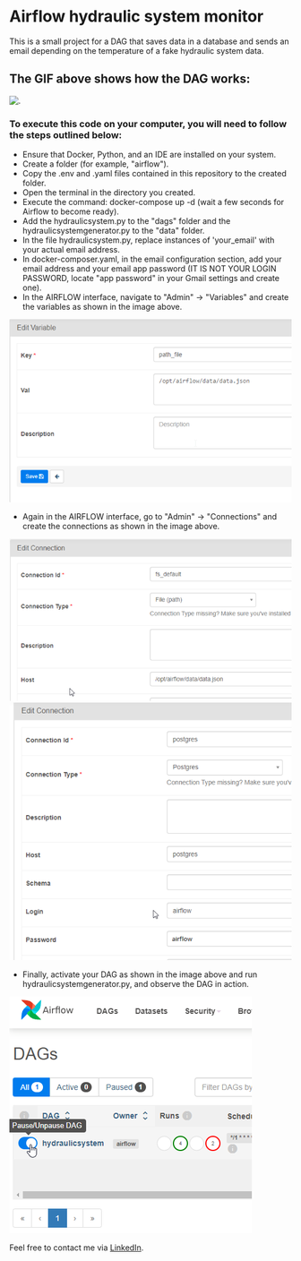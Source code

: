 # Airflow hydraulic system monitor

This is a small project for a DAG that saves data in a database and sends an email depending on the temperature of a fake hydraulic system data.

## The GIF above shows how the DAG works:
![.](https://github.com/ThiagoRMFagundes/airflow_hydraulic_system_monitor/blob/main/readme_files/gif.gif)


### To execute this code on your computer, you will need to follow the steps outlined below:
* Ensure that Docker, Python, and an IDE are installed on your system.
* Create a folder (for example, "airflow").
* Copy the .env and .yaml files contained in this repository to the created folder.
* Open the terminal in the directory you created.
* Execute the command: docker-compose up -d (wait a few seconds for Airflow to become ready).
* Add the hydraulicsystem.py to the "dags" folder and the hydraulicsystemgenerator.py to the "data" folder.
* In the file hydraulicsystem.py, replace instances of 'your_email' with your actual email address.
* In docker-composer.yaml, in the email configuration section, add your email address and your email app password (IT IS NOT YOUR LOGIN PASSWORD, locate "app password" in your Gmail settings and create one).
* In the AIRFLOW interface, navigate to "Admin" -> "Variables" and create the variables as shown in the image above.

![path_file variable](https://github.com/ThiagoRMFagundes/airflow_hydraulic_system_monitor/blob/main/readme_files/airflow_variable.png)
* Again in the AIRFLOW interface, go to "Admin" -> "Connections" and create the connections as shown in the image above.

![fs_default connection](https://github.com/ThiagoRMFagundes/airflow_hydraulic_system_monitor/blob/main/readme_files/airflow_connection_file.png)
![postgres connection](https://github.com/ThiagoRMFagundes/airflow_hydraulic_system_monitor/blob/main/readme_files/airflow_connection_postgres.png)
* Finally, activate your DAG as shown in the image above and run hydraulicsystemgenerator.py, and observe the DAG in action.

![.](https://github.com/ThiagoRMFagundes/airflow_hydraulic_system_monitor/blob/main/readme_files/activate_dag.png)

Feel free to contact me via [LinkedIn](https://www.linkedin.com/in/thiagormfagundes/).